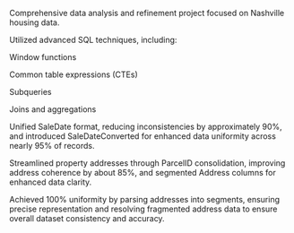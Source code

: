 Comprehensive data analysis and refinement project focused on Nashville housing data.

Utilized advanced SQL techniques, including:

Window functions

Common table expressions (CTEs)

Subqueries

Joins and aggregations

Unified SaleDate format, reducing inconsistencies by approximately 90%, and introduced SaleDateConverted for enhanced data uniformity across nearly 95% of records.

Streamlined property addresses through ParcelID consolidation, improving address coherence by about 85%, and segmented Address columns for enhanced data clarity.

Achieved 100% uniformity by parsing addresses into segments, ensuring precise representation and resolving fragmented address data to ensure overall dataset consistency and accuracy.
